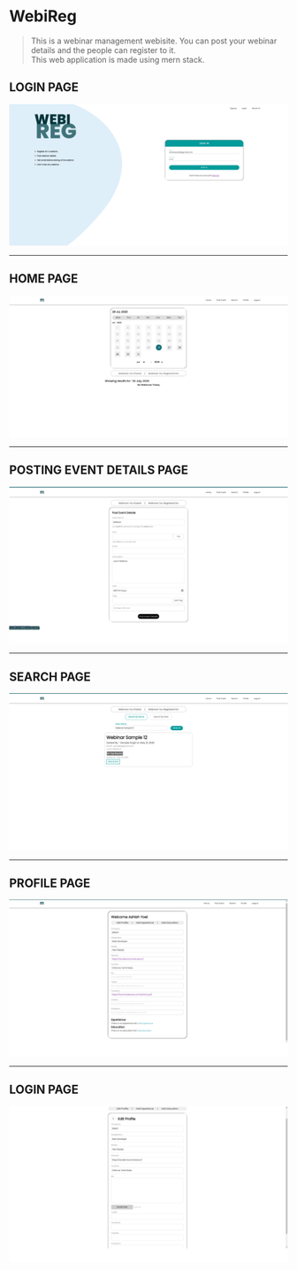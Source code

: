 # WebiReg
> This is a webinar management webisite. You can post your webinar details and the people can register to it. <br>
 This web application is made using mern stack.

## **LOGIN PAGE**
![Login Page](client/src/images/Login.png)
___

## **HOME PAGE**
![Home Page](client/src/images/Home.png)
___

## **POSTING EVENT DETAILS PAGE**
![Posting event details Page](client/src/images/Post.png)
___

## **SEARCH PAGE**
![Search Page](client/src/images/Search.png)
___

## **PROFILE PAGE**
![Profile Page](client/src/images/Profile.png)
___

## **LOGIN PAGE**
![Edit Page](client/src/images/Edit.png)